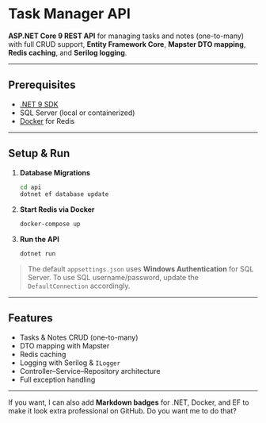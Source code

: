 # Task Manager API

**ASP.NET Core 9 REST API** for managing tasks and notes (one-to-many) with full CRUD support, **Entity Framework Core**, **Mapster DTO mapping**, **Redis caching**, and **Serilog logging**.

---

## Prerequisites

* [.NET 9 SDK](https://dotnet.microsoft.com/download)
* SQL Server (local or containerized)
* [Docker](https://www.docker.com/) for Redis

---

## Setup & Run

1. **Database Migrations**

   ```bash
   cd api
   dotnet ef database update
   ```

2. **Start Redis via Docker**

   ```bash
   docker-compose up
   ```

3. **Run the API**

   ```bash
   dotnet run
   ```

> The default `appsettings.json` uses **Windows Authentication** for SQL Server.
> To use SQL username/password, update the `DefaultConnection` accordingly.

---

## Features

* Tasks & Notes CRUD (one-to-many)
* DTO mapping with Mapster
* Redis caching
* Logging with Serilog & `ILogger`
* Controller–Service–Repository architecture
* Full exception handling

---

If you want, I can also add **Markdown badges** for .NET, Docker, and EF to make it look extra professional on GitHub. Do you want me to do that?
